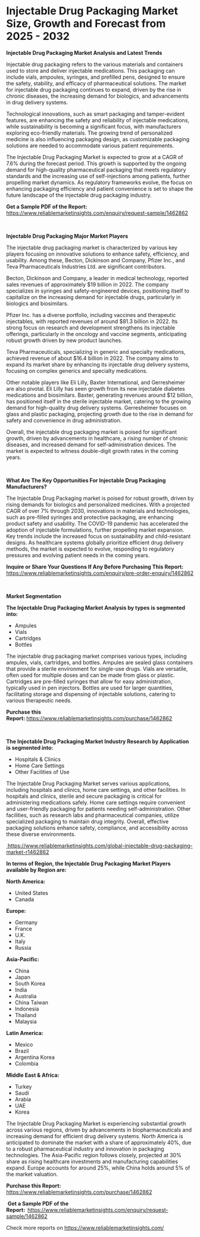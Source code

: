 <p><h1>Injectable Drug Packaging Market Size, Growth and Forecast from 2025 - 2032</h1></p><p><strong>Injectable Drug Packaging Market Analysis and Latest Trends</strong></p>
<p><p>Injectable drug packaging refers to the various materials and containers used to store and deliver injectable medications. This packaging can include vials, ampoules, syringes, and prefilled pens, designed to ensure the safety, stability, and efficacy of pharmaceutical solutions. The market for injectable drug packaging continues to expand, driven by the rise in chronic diseases, the increasing demand for biologics, and advancements in drug delivery systems. </p><p>Technological innovations, such as smart packaging and tamper-evident features, are enhancing the safety and reliability of injectable medications, while sustainability is becoming a significant focus, with manufacturers exploring eco-friendly materials. The growing trend of personalized medicine is also influencing packaging design, as customizable packaging solutions are needed to accommodate various patient requirements. </p><p>The Injectable Drug Packaging Market is expected to grow at a CAGR of 7.6% during the forecast period. This growth is supported by the ongoing demand for high-quality pharmaceutical packaging that meets regulatory standards and the increasing use of self-injections among patients, further propelling market dynamics. As regulatory frameworks evolve, the focus on enhancing packaging efficiency and patient convenience is set to shape the future landscape of the injectable drug packaging industry.</p></p>
<p><strong>Get a Sample PDF of the Report:&nbsp;</strong> <a href="https://www.reliablemarketinsights.com/enquiry/request-sample/1462862?utm_campaign=2102&utm_medium=2&utm_source=Github&utm_content=ia&utm_term=08032025&utm_id=injectable-drug-packaging">https://www.reliablemarketinsights.com/enquiry/request-sample/1462862</a></p>
<p>&nbsp;</p>
<p><strong>Injectable Drug Packaging Major Market Players</strong></p>
<p><p>The injectable drug packaging market is characterized by various key players focusing on innovative solutions to enhance safety, efficiency, and usability. Among these, Becton, Dickinson and Company, Pfizer Inc., and Teva Pharmaceuticals Industries Ltd. are significant contributors.</p><p>Becton, Dickinson and Company, a leader in medical technology, reported sales revenues of approximately $19 billion in 2022. The company specializes in syringes and safety-engineered devices, positioning itself to capitalize on the increasing demand for injectable drugs, particularly in biologics and biosimilars.</p><p>Pfizer Inc. has a diverse portfolio, including vaccines and therapeutic injectables, with reported revenues of around $81.3 billion in 2022. Its strong focus on research and development strengthens its injectable offerings, particularly in the oncology and vaccine segments, anticipating robust growth driven by new product launches.</p><p>Teva Pharmaceuticals, specializing in generic and specialty medications, achieved revenue of about $16.4 billion in 2022. The company aims to expand its market share by enhancing its injectable drug delivery systems, focusing on complex generics and specialty medications.</p><p>Other notable players like Eli Lilly, Baxter International, and Gerresheimer are also pivotal. Eli Lilly has seen growth from its new injectable diabetes medications and biosimilars. Baxter, generating revenues around $12 billion, has positioned itself in the sterile injectable market, catering to the growing demand for high-quality drug delivery systems. Gerresheimer focuses on glass and plastic packaging, projecting growth due to the rise in demand for safety and convenience in drug administration.</p><p>Overall, the injectable drug packaging market is poised for significant growth, driven by advancements in healthcare, a rising number of chronic diseases, and increased demand for self-administration devices. The market is expected to witness double-digit growth rates in the coming years.</p></p>
<p>&nbsp;</p>
<p><strong>What Are The Key Opportunities For Injectable Drug Packaging Manufacturers?</strong></p>
<p><p>The Injectable Drug Packaging market is poised for robust growth, driven by rising demands for biologics and personalized medicines. With a projected CAGR of over 7% through 2030, innovations in materials and technologies, such as pre-filled syringes and protective packaging, are enhancing product safety and usability. The COVID-19 pandemic has accelerated the adoption of injectable formulations, further propelling market expansion. Key trends include the increased focus on sustainability and child-resistant designs. As healthcare systems globally prioritize efficient drug delivery methods, the market is expected to evolve, responding to regulatory pressures and evolving patient needs in the coming years.</p></p>
<p><strong>Inquire or Share Your Questions If Any Before Purchasing This Report:</strong> <a href="https://www.reliablemarketinsights.com/enquiry/pre-order-enquiry/1462862?utm_campaign=2102&utm_medium=2&utm_source=Github&utm_content=ia&utm_term=08032025&utm_id=injectable-drug-packaging">https://www.reliablemarketinsights.com/enquiry/pre-order-enquiry/1462862</a></p>
<p>&nbsp;</p>
<p><strong>Market Segmentation</strong></p>
<p><strong>The Injectable Drug Packaging Market Analysis by types is segmented into:</strong></p>
<p><ul><li>Ampules</li><li>Vials</li><li>Cartridges</li><li>Bottles</li></ul></p>
<p><p>The injectable drug packaging market comprises various types, including ampules, vials, cartridges, and bottles. Ampules are sealed glass containers that provide a sterile environment for single-use drugs. Vials are versatile, often used for multiple doses and can be made from glass or plastic. Cartridges are pre-filled syringes that allow for easy administration, typically used in pen injectors. Bottles are used for larger quantities, facilitating storage and dispensing of injectable solutions, catering to various therapeutic needs.</p></p>
<p><strong>Purchase this Report:&nbsp;</strong><a href="https://www.reliablemarketinsights.com/purchase/1462862?utm_campaign=2102&utm_medium=2&utm_source=Github&utm_content=ia&utm_term=08032025&utm_id=injectable-drug-packaging">https://www.reliablemarketinsights.com/purchase/1462862</a></p>
<p>&nbsp;</p>
<p><strong>The Injectable Drug Packaging Market Industry Research by Application is segmented into:</strong></p>
<p><ul><li>Hospitals & Clinics</li><li>Home Care Settings</li><li>Other Facilities of Use</li></ul></p>
<p><p>The Injectable Drug Packaging Market serves various applications, including hospitals and clinics, home care settings, and other facilities. In hospitals and clinics, sterile and secure packaging is critical for administering medications safely. Home care settings require convenient and user-friendly packaging for patients needing self-administration. Other facilities, such as research labs and pharmaceutical companies, utilize specialized packaging to maintain drug integrity. Overall, effective packaging solutions enhance safety, compliance, and accessibility across these diverse environments.</p></p>
<p><a href="https://www.reliablemarketinsights.com/global-injectable-drug-packaging-market-r1462862?utm_campaign=2102&utm_medium=2&utm_source=Github&utm_content=ia&utm_term=08032025&utm_id=injectable-drug-packaging">&nbsp;https://www.reliablemarketinsights.com/global-injectable-drug-packaging-market-r1462862</a></p>
<p><strong>In terms of Region, the Injectable Drug Packaging Market Players available by Region are:</strong></p>
<p>
    <p> <strong> North America: </strong>
        <ul>
            <li>United States</li>
            <li>Canada</li>
        </ul>
        </p> 
    <p> <strong> Europe: </strong>
        <ul>
            <li>Germany</li>
            <li>France</li>
            <li>U.K.</li>
            <li>Italy</li>
            <li>Russia</li>
        </ul>
        </p> 
    <p> <strong> Asia-Pacific: </strong>
        <ul>
            <li>China</li>
            <li>Japan</li>
            <li>South Korea</li>
            <li>India</li>
            <li>Australia</li>
            <li>China Taiwan</li>
            <li>Indonesia</li>
            <li>Thailand</li>
            <li>Malaysia</li>
        </ul>
        </p> 
    <p> <strong> Latin America: </strong>
        <ul>
            <li>Mexico</li>
            <li>Brazil</li>
            <li>Argentina Korea</li>
            <li>Colombia</li>
        </ul>
        </p> 
    <p> <strong> Middle East & Africa: </strong>
        <ul>
            <li>Turkey</li>
            <li>Saudi</li>
            <li>Arabia</li>
            <li>UAE</li>
            <li>Korea</li>
        </ul>
    </p>
    </p>
<p><p>The Injectable Drug Packaging Market is experiencing substantial growth across various regions, driven by advancements in biopharmaceuticals and increasing demand for efficient drug delivery systems. North America is anticipated to dominate the market with a share of approximately 40%, due to a robust pharmaceutical industry and innovation in packaging technologies. The Asia-Pacific region follows closely, projected at 30% share as rising healthcare investments and manufacturing capabilities expand. Europe accounts for around 25%, while China holds around 5% of the market valuation.</p></p>
<p><strong>Purchase this Report: </strong><a href="https://www.reliablemarketinsights.com/purchase/1462862?utm_campaign=2102&utm_medium=2&utm_source=Github&utm_content=ia&utm_term=08032025&utm_id=injectable-drug-packaging">https://www.reliablemarketinsights.com/purchase/1462862</a></p>
<p>&nbsp;<strong>Get a Sample PDF of the Report:&nbsp;&nbsp;</strong><a href="https://www.reliablemarketinsights.com/enquiry/request-sample/1462862?utm_campaign=2102&utm_medium=2&utm_source=Github&utm_content=ia&utm_term=08032025&utm_id=injectable-drug-packaging">https://www.reliablemarketinsights.com/enquiry/request-sample/1462862</a></p>
<p><strong></strong></p>
<p>Check more reports on <a href="https://www.reliablemarketinsights.com/?utm_campaign=2102&utm_medium=2&utm_source=Github&utm_content=ia&utm_term=08032025&utm_id=injectable-drug-packaging">https://www.reliablemarketinsights.com/</a></p>